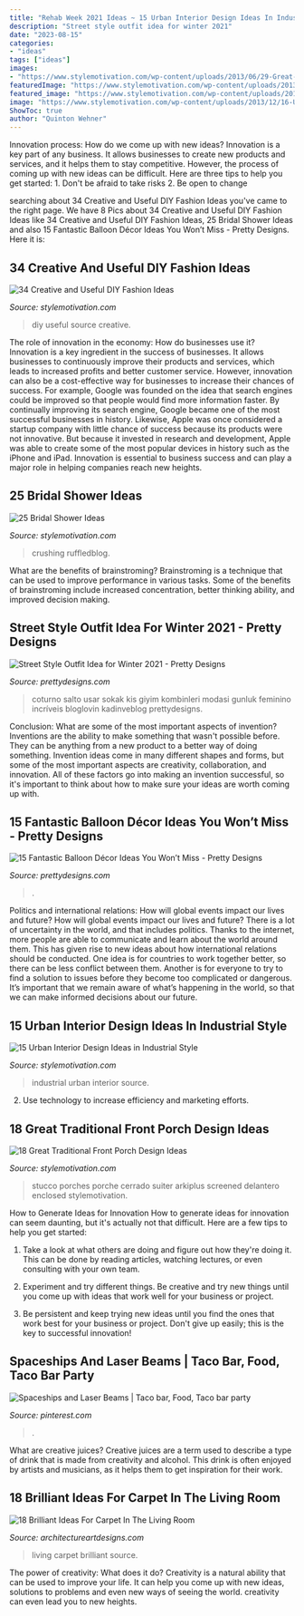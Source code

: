 ```yaml
---
title: "Rehab Week 2021 Ideas ~ 15 Urban Interior Design Ideas In Industrial Style"
description: "Street style outfit idea for winter 2021"
date: "2023-08-15"
categories:
- "ideas"
tags: ["ideas"]
images:
- "https://www.stylemotivation.com/wp-content/uploads/2013/06/29-Great-DIY-Useful-Ideas-1-620x1040.jpg"
featuredImage: "https://www.stylemotivation.com/wp-content/uploads/2013/06/29-Great-DIY-Useful-Ideas-1-620x1040.jpg"
featured_image: "https://www.stylemotivation.com/wp-content/uploads/2013/06/29-Great-DIY-Useful-Ideas-1-620x1040.jpg"
image: "https://www.stylemotivation.com/wp-content/uploads/2013/12/16-Urban-Interior-Design-Ideas-in-Industrial-Style-12-620x410.jpg"
ShowToc: true
author: "Quinton Wehner"
---
```



Innovation process: How do we come up with new ideas?
Innovation is a key part of any business. It allows businesses to create new products and services, and it helps them to stay competitive. However, the process of coming up with new ideas can be difficult. Here are three tips to help you get started: 1. Don't be afraid to take risks 2. Be open to change 
	

		
searching about 34 Creative and Useful DIY Fashion Ideas you've came to the right page. We have 8 Pics about 34 Creative and Useful DIY Fashion Ideas like 34 Creative and Useful DIY Fashion Ideas, 25 Bridal Shower Ideas and also 15 Fantastic Balloon Décor Ideas You Won’t Miss - Pretty Designs. Here it is:
		
    
## 34 Creative And Useful DIY Fashion Ideas

<img loading=lazy src="https://www.stylemotivation.com/wp-content/uploads/2013/06/29-Great-DIY-Useful-Ideas-1-620x1040.jpg" onerror="this.onerror=null;this.src='https://tse4.mm.bing.net/th?id=OIP.sQpphR8zEgaa3clh2ddvwgHaMb&amp;pid=15.1';" alt="34 Creative and Useful DIY Fashion Ideas">

_Source: stylemotivation.com_

>diy useful source creative. 

	

The role of innovation in the economy: How do businesses use it?
Innovation is a key ingredient in the success of businesses. It allows businesses to continuously improve their products and services, which leads to increased profits and better customer service. However, innovation can also be a cost-effective way for businesses to increase their chances of success. For example, Google was founded on the idea that search engines could be improved so that people would find more information faster. By continually improving its search engine, Google became one of the most successful businesses in history. Likewise, Apple was once considered a startup company with little chance of success because its products were not innovative. But because it invested in research and development, Apple was able to create some of the most popular devices in history such as the iPhone and iPad. Innovation is essential to business success and can play a major role in helping companies reach new heights.

    
## 25 Bridal Shower Ideas

<img loading=lazy src="https://stylemotivation.com/wp-content/uploads/2020/02/32-bridal-shower-ideas-were-currently-crushing-on-07.jpg" onerror="this.onerror=null;this.src='https://tse4.mm.bing.net/th?id=OIP.CpmfQcTI3joObgRNghr4nwHaJP&amp;pid=15.1';" alt="25 Bridal Shower Ideas">

_Source: stylemotivation.com_

>crushing ruffledblog. 

	

What are the benefits of brainstroming?
Brainstroming is a technique that can be used to improve performance in various tasks. Some of the benefits of brainstroming include increased concentration, better thinking ability, and improved decision making.

    
## Street Style Outfit Idea For Winter 2021 - Pretty Designs

<img loading=lazy src="https://www.prettydesigns.com/wp-content/uploads/2014/11/Grey-and-Black-Outfit-Idea-for-Winter-2015.jpg" onerror="this.onerror=null;this.src='https://tse4.mm.bing.net/th?id=OIP.dGK0B_P1uzfCEACAcBrLxgHaLK&amp;pid=15.1';" alt="Street Style Outfit Idea for Winter 2021 - Pretty Designs">

_Source: prettydesigns.com_

>coturno salto usar sokak kis giyim kombinleri modasi gunluk feminino incríveis bloglovin kadinveblog prettydesigns. 

	

Conclusion: What are some of the most important aspects of invention?
Inventions are the ability to make something that wasn't possible before. They can be anything from a new product to a better way of doing something. Invention ideas come in many different shapes and forms, but some of the most important aspects are creativity, collaboration, and innovation. All of these factors go into making an invention successful, so it's important to think about how to make sure your ideas are worth coming up with.

    
## 15 Fantastic Balloon Décor Ideas You Won’t Miss - Pretty Designs

<img loading=lazy src="https://www.prettydesigns.com/wp-content/uploads/2015/09/15-fantastic-balloon-décor-ideas-you-won’t-miss14.jpg" onerror="this.onerror=null;this.src='https://tse4.mm.bing.net/th?id=OIP.kdWzm9vIIEIJATHmAAec0wHaLH&amp;pid=15.1';" alt="15 Fantastic Balloon Décor Ideas You Won’t Miss - Pretty Designs">

_Source: prettydesigns.com_

>. 

	

Politics and international relations: How will global events impact our lives and future?
How will global events impact our lives and future? There is a lot of uncertainty in the world, and that includes politics. Thanks to the internet, more people are able to communicate and learn about the world around them. This has given rise to new ideas about how international relations should be conducted. 
One idea is for countries to work together better, so there can be less conflict between them. Another is for everyone to try to find a solution to issues before they become too complicated or dangerous. It’s important that we remain aware of what’s happening in the world, so that we can make informed decisions about our future.

    
## 15 Urban Interior Design Ideas In Industrial Style

<img loading=lazy src="https://www.stylemotivation.com/wp-content/uploads/2013/12/16-Urban-Interior-Design-Ideas-in-Industrial-Style-12-620x410.jpg" onerror="this.onerror=null;this.src='https://tse1.mm.bing.net/th?id=OIP.-h3EjiTiqjTo5sqak8Wr8QHaE5&amp;pid=15.1';" alt="15 Urban Interior Design Ideas in Industrial Style">

_Source: stylemotivation.com_

>industrial urban interior source. 

	

2. Use technology to increase efficiency and marketing efforts.

    
## 18 Great Traditional Front Porch Design Ideas

<img loading=lazy src="https://www.stylemotivation.com/wp-content/uploads/2013/11/19-Great-Traditional-Front-Porch-Design-Ideas-19-620x412.jpg" onerror="this.onerror=null;this.src='https://tse2.mm.bing.net/th?id=OIP.E3S_kILXE5gyZQH9v6s5jAHaE6&amp;pid=15.1';" alt="18 Great Traditional Front Porch Design Ideas">

_Source: stylemotivation.com_

>stucco porches porche cerrado suiter arkiplus screened delantero enclosed stylemotivation. 

	

How to Generate Ideas for Innovation
How to generate ideas for innovation can seem daunting, but it's actually not that difficult. Here are a few tips to help you get started:
1. Take a look at what others are doing and figure out how they're doing it. This can be done by reading articles, watching lectures, or even consulting with your own team.

2. Experiment and try different things. Be creative and try new things until you come up with ideas that work well for your business or project.

3. Be persistent and keep trying new ideas until you find the ones that work best for your business or project. Don't give up easily; this is the key to successful innovation!

    
## Spaceships And Laser Beams | Taco Bar, Food, Taco Bar Party

<img loading=lazy src="https://i.pinimg.com/736x/30/a0/42/30a042c39d682eed45950ae3ea55fe41.jpg" onerror="this.onerror=null;this.src='https://tse2.mm.bing.net/th?id=OIP.CvihAI0ceF4Bx4y-BEExBgHaLF&amp;pid=15.1';" alt="Spaceships and Laser Beams | Taco bar, Food, Taco bar party">

_Source: pinterest.com_

>. 

	

What are creative juices?
Creative juices are a term used to describe a type of drink that is made from creativity and alcohol. This drink is often enjoyed by artists and musicians, as it helps them to get inspiration for their work.

    
## 18 Brilliant Ideas For Carpet In The Living Room

<img loading=lazy src="https://www.architectureartdesigns.com/wp-content/uploads/2016/04/3-16-630x498.jpg" onerror="this.onerror=null;this.src='https://tse3.mm.bing.net/th?id=OIP.a1j9bH1jgOfMaHYieHoZTQHaF2&amp;pid=15.1';" alt="18 Brilliant Ideas For Carpet In The Living Room">

_Source: architectureartdesigns.com_

>living carpet brilliant source. 

	

The power of creativity: What does it do?
Creativity is a natural ability that can be used to improve your life. It can help you come up with new ideas, solutions to problems and even new ways of seeing the world. creativity can even lead you to new heights.

